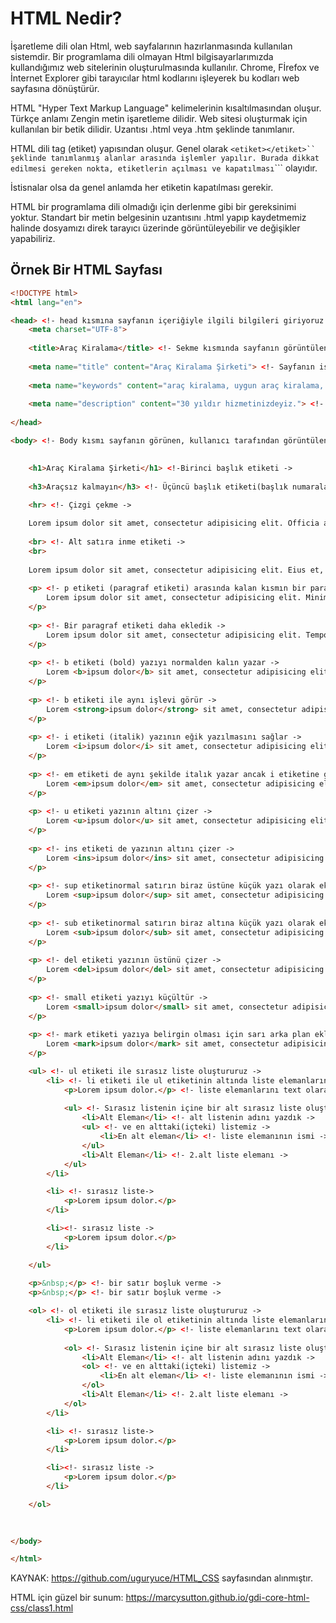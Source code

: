 # HTML Nedir?

İşaretleme dili olan Html, web sayfalarının hazırlanmasında kullanılan sistemdir. Bir programlama dili olmayan Html bilgisayarlarımızda kullandığımız web sitelerinin oluşturulmasında kullanılır. Chrome, Fİrefox ve İnternet Explorer gibi tarayıcılar html kodlarını işleyerek bu kodları web sayfasına dönüştürür.

HTML "Hyper Text Markup Language" kelimelerinin kısaltılmasından oluşur. Türkçe anlamı Zengin metin işaretleme dilidir. Web sitesi oluşturmak için kullanılan bir betik dilidir. Uzantısı .html veya .htm şeklinde tanımlanır.

HTML dili tag (etiket) yapısından oluşur. Genel olarak ```<etiket></etiket>`` şeklinde tanımlanmış alanlar arasında işlemler yapılır. Burada dikkat edilmesi gereken nokta, etiketlerin açılması ```<etiket>``` ve kapatılması ```</etiket>``` olayıdır.

İstisnalar olsa da genel anlamda her etiketin kapatılması gerekir.

HTML bir programlama dili olmadığı için derlenme gibi bir gereksinimi yoktur. Standart bir metin belgesinin uzantısını .html yapıp kaydetmemiz halinde dosyamızı direk tarayıcı üzerinde görüntüleyebilir ve değişikler yapabiliriz. 


## Örnek Bir HTML Sayfası

```HTML
<!DOCTYPE html>
<html lang="en">

<head> <!- head kısmına sayfanın içeriğiyle ilgili bilgileri giriyoruz ->
    <meta charset="UTF-8">
    
    <title>Araç Kiralama</title> <!- Sekme kısmında sayfanın görüntülenecek ismi ->
    
    <meta name="title" content="Araç Kiralama Şirketi"> <!- Sayfanın ismi ->
    
    <meta name="keywords" content="araç kiralama, uygun araç kiralama, kocaeli araç kiralama"> <!- Anahtar kelimeler (arama da ön plana çıkarmak için)->
    
    <meta name="description" content="30 yıldır hizmetinizdeyiz."> <!- Sayfayla ilgili açıklama ->
    
</head>

<body> <!- Body kısmı sayfanın görünen, kullanıcı tarafından görüntülenecek kısmı ->
    

    <h1>Araç Kiralama Şirketi</h1> <!-Birinci başlık etiketi ->
    
    <h3>Araçsız kalmayın</h3> <!- Üçüncü başlık etiketi(başlık numaraları h1'den h6'ya kadar) ->
    
    <hr> <!- Çizgi çekme ->

    Lorem ipsum dolor sit amet, consectetur adipisicing elit. Officia adipisci minima vero deleniti cum rerum quia commodi illo, veniam eum facere inventore numquam accusamus expedita fugiat illum quaerat iste at! <!- Normal yazı ->
    
    <br> <!- Alt satıra inme etiketi ->
    <br> 
    
    Lorem ipsum dolor sit amet, consectetur adipisicing elit. Eius et, reiciendis iusto sit quo architecto nesciunt debitis possimus perspiciatis voluptas, explicabo minima eum voluptatem cum, aliquam quibusdam odit expedita veritatis! <!- Aynı şekilde düz yazı ->
    
    <p> <!- p etiketi (paragraf etiketi) arasında kalan kısmın bir paragrafa ait olduğunu belirtir. bir sonraki etiket ya da yazı alttan bir boşluk bırakarak devam eder ->
        Lorem ipsum dolor sit amet, consectetur adipisicing elit. Minima harum, quisquam dolor, odit officia quaerat minus veniam nam quae dignissimos excepturi, voluptates ut placeat maxime sequi porro ratione aut adipisci.
    </p>
    
    <p> <!- Bir paragraf etiketi daha ekledik ->
        Lorem ipsum dolor sit amet, consectetur adipisicing elit. Tempore quae, ratione. Nostrum vero neque, suscipit aliquid, excepturi optio eum quo molestiae dignissimos quos dolorem eligendi ratione deleniti aperiam, distinctio dolore!
    </p>
    
    <p> <!- b etiketi (bold) yazıyı normalden kalın yazar ->
        Lorem <b>ipsum dolor</b> sit amet, consectetur adipisicing elit. Alias, pariatur?
    </p>
    
    <p> <!- b etiketi ile aynı işlevi görür ->
        Lorem <strong>ipsum dolor</strong> sit amet, consectetur adipisicing elit. Adipisci, labore.
    </p>
    
    <p> <!- i etiketi (italik) yazının eğik yazılmasını sağlar ->
        Lorem <i>ipsum dolor</i> sit amet, consectetur adipisicing elit. Voluptas, vel!
    </p>
    
    <p> <!- em etiketi de aynı şekilde italık yazar ancak i etiketine göre biraz daha kalın yazar ->
        Lorem <em>ipsum dolor</em> sit amet, consectetur adipisicing elit. Laborum, aperiam.
    </p>
    
    <p> <!- u etiketi yazının altını çizer ->
        Lorem <u>ipsum dolor</u> sit amet, consectetur adipisicing elit. Hic, perferendis!
    </p>
    
    <p> <!- ins etiketi de yazının altını çizer ->
        Lorem <ins>ipsum dolor</ins> sit amet, consectetur adipisicing elit. Voluptas, a.
    </p>
    
    <p> <!- sup etiketinormal satırın biraz üstüne küçük yazı olarak ekler. matematikte üs alma işlemi için kulanılabilir, sub etiketi ise altına yazar. sup-sub birbirlerinin tam tersi ->
        Lorem <sup>ipsum dolor</sup> sit amet, consectetur adipisicing elit. Non, assumenda. Ev toplam 125 m<sup>2</sup> alana sahiptir. Berilyum Be<sup>+2</sup> değerliklidir.
    </p>
    
    <p> <!- sub etiketinormal satırın biraz altına küçük yazı olarak ekler. sub-sub birbirlerinin tam tersi ->
        Lorem <sub>ipsum dolor</sub> sit amet, consectetur adipisicing elit. Non, assumenda.  Kimyada sülfirik asit H<sub>2</sub>SO<sub>4</sub> ile sembolize edilir.
    </p>
    
    <p> <!- del etiketi yazının üstünü çizer ->
        Lorem <del>ipsum dolor</del> sit amet, consectetur adipisicing elit. Dolorum, repudiandae.
    </p>
    
    <p> <!- small etiketi yazıyı küçültür ->
        Lorem <small>ipsum dolor</small> sit amet, consectetur adipisicing elit. Ipsum, iure.
    </p>
    
    <p> <!- mark etiketi yazıya belirgin olması için sarı arka plan ekler ->
        Lorem <mark>ipsum dolor</mark> sit amet, consectetur adipisicing elit. Sapiente, recusandae.
    </p>

    <ul> <!- ul etiketi ile sırasız liste oluştururuz ->
        <li> <!- li etiketi ile ul etiketinin altında liste elemanlarının ismini yazdık ->
            <p>Lorem ipsum dolor.</p> <!- liste elemanlarını text olarak yazmak yerine paragraf içine yazdık (daha kullanışlı) ->
            
            <ul> <!- Sırasız listenin içine bir alt sırasız liste oluşturduk ->
                <li>Alt Eleman</li> <!- alt listenin adını yazdık ->
                <ul> <!- ve en alttaki(içteki) listemiz ->
                    <li>En alt eleman</li> <!- liste elemanının ismi ->
                </ul>
                <li>Alt Eleman</li> <!- 2.alt liste elemanı ->
            </ul> 
        </li>

        <li> <!- sırasız liste->
            <p>Lorem ipsum dolor.</p>
        </li>

        <li><!- sırasız liste ->
            <p>Lorem ipsum dolor.</p>
        </li>

    </ul>
   
    <p>&nbsp;</p> <!- bir satır boşluk verme ->
    <p>&nbsp;</p> <!- bir satır boşluk verme ->

    <ol> <!- ol etiketi ile sırasız liste oluştururuz ->
        <li> <!- li etiketi ile ol etiketinin altında liste elemanlarının ismini yazdık ->
            <p>Lorem ipsum dolor.</p> <!- liste elemanlarını text olarak yazmak yerine paragraf içine yazdık (daha kullanışlı) ->
            
            <ol> <!- Sırasız listenin içine bir alt sırasız liste oluşturduk ->
                <li>Alt Eleman</li> <!- alt listenin adını yazdık ->
                <ol> <!- ve en alttaki(içteki) listemiz ->
                    <li>En alt eleman</li> <!- liste elemanının ismi ->
                </ol>
                <li>Alt Eleman</li> <!- 2.alt liste elemanı ->
            </ol> 
        </li>

        <li> <!- sırasız liste->
            <p>Lorem ipsum dolor.</p>
        </li>

        <li><!- sırasız liste ->
            <p>Lorem ipsum dolor.</p>
        </li>

    </ol>
   
    

</body>

</html>
```

KAYNAK: https://github.com/uguryuce/HTML_CSS sayfasından alınmıştır.

HTML için güzel bir sunum: https://marcysutton.github.io/gdi-core-html-css/class1.html


